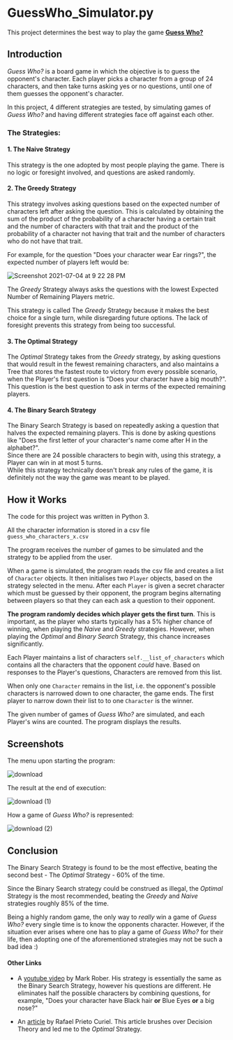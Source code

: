 # GuessWho_Simulator.py
This project determines the best way to play the game **[Guess Who?](https://en.wikipedia.org/wiki/Guess_Who%3F)**

## Introduction
_Guess Who?_ is a board game in which the objective is to guess the opponent's character. Each player picks a character from a group of 24 characters, and then take turns asking yes or no questions, until one of them guesses the opponent's character.

In this project, 4 different strategies are tested, by simulating games of _Guess Who?_ and having different strategies face off against each other.


### The Strategies:
#### 1. The Naive Strategy
This strategy is the one adopted by most people playing the game. There is no logic or foresight involved, and questions are asked randomly.

#### 2. The Greedy Strategy
This strategy involves asking questions based on the expected number of characters left after asking the question. This is calculated by obtaining the sum of the product of the probability of a character having a certain trait and the number of characters with that trait and the product of the probability of a character not having that trait and the number of characters who do not have that trait.

For example, for the question "Does your character wear Ear rings?", the expected number of players left would be:

![Screenshot 2021-07-04 at 9 22 28 PM](https://user-images.githubusercontent.com/84999187/124380152-54affe00-dd0f-11eb-97d3-04ce8b883edd.png)


The _Greedy_ Strategy always asks the questions with the lowest Expected Number of Remaining Players metric.

This strategy is called The _Greedy_ Strategy because it makes the best choice for a single turn, while disregarding future options. The lack of foresight prevents this strategy from being too successful.

#### 3. The Optimal Strategy
The _Optimal_ Strategy takes from the _Greedy_ strategy, by asking questions that would result in the fewest remaining characters, and also maintains a Tree that stores the fastest route to victory from every possible scenario, when the Player's first question is "Does your character have a big mouth?". This question is the best question to ask in terms of the expected remaining players.

#### 4. The Binary Search Strategy
The Binary Search Strategy is based on  repeatedly asking a question that halves the expected remaining players. This is done by asking questions like "Does the first letter of your character's name come after H in the alphabet?".\
Since there are 24 possible characters to begin with, using this strategy, a Player can win in at most 5 turns.\
While this strategy technically doesn't break any rules of the game, it is definitely not the way the game was meant to be played.

## How it Works

The code for this project was written in Python 3.

All the character information is stored in a csv file `guess_who_characters_x.csv`

The program receives the number of games to be simulated and the strategy to be applied from the user.

When a game is simulated, the program reads the csv file and creates a list of `Character` objects. It then initialises two `Player` objects, based on the strategy selected in the menu. After each `Player` is given a secret character which must be guessed by their opponent, the program begins alternating between players so that they can each ask a question to their opponent.

**The program randomly decides which player gets the first turn**. This is important, as the player who starts typically has a 5% higher chance of winning, when playing the _Naive_ and _Greedy_ strategies. However, when playing the _Optimal_ and _Binary Search_ Strategy, this chance increases significantly.

Each Player maintains a list of characters `self.__list_of_characters` which contains all the characters that the opponent _could_ have. Based on responses to the Player's questions, Characters are removed from this list.

When only one `Character` remains in the list, i.e. the opponent's possible characters is narrowed down to one character, the game ends. The first player to narrow down their list to  to one `Character` is the winner.

The given number of games of _Guess Who?_ are simulated, and each Player's wins are counted. The program displays the results.

## Screenshots
The menu upon starting the program:

![download](https://user-images.githubusercontent.com/84999187/124383628-98abfe80-dd21-11eb-84f0-3661a5300b68.png)

The result at the end of execution:

![download (1)](https://user-images.githubusercontent.com/84999187/124383672-cc872400-dd21-11eb-99f4-d493f762a288.png)

How a game of _Guess Who?_ is represented:

![download (2)](https://user-images.githubusercontent.com/84999187/124383711-0ce6a200-dd22-11eb-808d-12654dd136a3.png)

## Conclusion
The Binary Search Strategy is found to be the most effective, beating the second best - The _Optimal_ Strategy - 60% of the time.

Since the Binary Search strategy could be construed as illegal, the _Optimal_ Strategy is the most recommended, beating the _Greedy_ and _Naive_ strategies roughly 85% of the time.

Being a highly random game, the only way to _really_ win a game of _Guess Who?_ every single time is to know the opponents character. However, if the situation ever arises where one has to play a game of _Guess Who?_ for their life, then adopting one of the aforementioned strategies may not be such a bad idea :)

#### Other Links

- A [youtube video](https://www.youtube.com/watch?v=FRlbNOno5VA&ab_channel=MarkRober) by Mark Rober. His strategy is essentially the same as the Binary Search Strategy, however his questions are different. He eliminates half the possible characters by combining questions, for example, "Does your character have Black hair **or** Blue Eyes **or** a big nose?"

- An [article](https://chalkdustmagazine.com/blog/cracking-guess-board-game/) by Rafael Prieto Curiel. This article brushes over Decision Theory and led me to the _Optimal_ Strategy.
